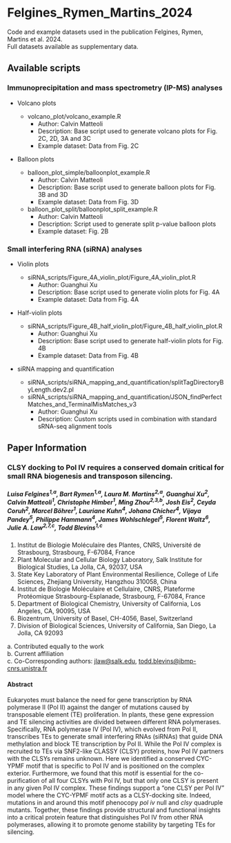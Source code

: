 # Felgines_Rymen_Martins_2024
Code and example datasets used in the publication Felgines, Rymen, Martins et al. 2024.  
Full datasets available as supplementary data.

## Available scripts

### Immunoprecipitation and mass spectrometry (IP-MS) analyses

- Volcano plots
  - volcano_plot/volcano_example.R
    - Author: Calvin Matteoli
    - Description: Base script used to generate volcano plots for Fig. 2C, 2D, 3A and 3C
    - Example dataset: Data from Fig. 2C

- Balloon plots
  - balloon_plot_simple/balloonplot_example.R
    - Author: Calvin Matteoli
    - Description: Base script used to generate balloon plots for Fig. 3B and 3D
    - Example dataset: Data from Fig. 3D
  - balloon_plot_split/balloonplot_split_example.R
    - Author: Calvin Matteoli
    - Description: Script used to generate split p-value balloon plots
    - Example dataset: Fig. 2B
   
### Small interfering RNA (siRNA) analyses

- Violin plots
  - siRNA_scripts/Figure_4A_violin_plot/Figure_4A_violin_plot.R
    - Author: Guanghui Xu
    - Description: Base script used to generate violin plots for Fig. 4A
    - Example dataset: Data from Fig. 4A

- Half-violin plots
  - siRNA_scripts/Figure_4B_half_violin_plot/Figure_4B_half_violin_plot.R
    - Author: Guanghui Xu
    - Description: Base script used to generate half-violin plots for Fig. 4B
    - Example dataset: Data from Fig. 4B

- siRNA mapping and quantification
  - siRNA_scripts/siRNA_mapping_and_quantification/splitTagDirectoryByLength.dev2.pl
  - siRNA_scripts/siRNA_mapping_and_quantification/JSON_findPerfectMatches_and_TerminalMisMatches_v3
    - Author: Guanghui Xu
    - Description: Custom scripts used in combination with standard sRNA-seq alignment tools

## Paper Information
### CLSY docking to Pol IV requires a conserved domain critical for small RNA biogenesis and transposon silencing.

##### Luisa Felgines<sup>1,a</sup>, Bart Rymen<sup>1,a</sup>, Laura M. Martins<sup>2,a</sup>, Guanghui Xu<sup>2</sup>, Calvin Matteoli<sup>1</sup>, Christophe Himber<sup>1</sup>, Ming Zhou<sup>2,3,b</sup>, Josh Eis<sup>2</sup>, Ceyda Coruh<sup>2</sup>, Marcel Böhrer<sup>1</sup>, Lauriane Kuhn<sup>4</sup>, Johana Chicher<sup>4</sup>, Vijaya Pandey<sup>5</sup>, Philippe Hammann<sup>4</sup>, James Wohlschlegel<sup>5</sup>, Florent Waltz<sup>6</sup>, Julie A. Law<sup>2,7,c</sup>, Todd Blevins<sup>1,c</sup>

1.	Institut de Biologie Moléculaire des Plantes, CNRS, Université de Strasbourg, Strasbourg, F-67084, France
2.	Plant Molecular and Cellular Biology Laboratory, Salk Institute for Biological Studies, La Jolla, CA, 92037, USA
3.	State Key Laboratory of Plant Environmental Resilience, College of Life Sciences, Zhejiang University, Hangzhou 310058, China
4.	Institut de Biologie Moléculaire et Cellulaire, CNRS, Plateforme Protéomique Strasbourg-Esplanade, Strasbourg, F-67084, France
5.	Department of Biological Chemistry, University of California, Los Angeles, CA, 90095, USA
6.	Biozentrum, University of Basel, CH-4056, Basel, Switzerland
7.	Division of Biological Sciences, University of California, San Diego, La Jolla, CA 92093

a. Contributed equally to the work  
b. Current affiliation  
c. Co-Corresponding authors: jlaw@salk.edu, todd.blevins@ibmp-cnrs.unistra.fr  

#### Abstract
Eukaryotes must balance the need for gene transcription by RNA polymerase II (Pol II) against the danger of mutations caused by transposable element (TE) proliferation. In plants, these gene expression and TE silencing activities are divided between different RNA polymerases. Specifically, RNA polymerase IV (Pol IV), which evolved from Pol II, transcribes TEs to generate small interfering RNAs (siRNAs) that guide DNA methylation and block TE transcription by Pol II. While the Pol IV complex is recruited to TEs via SNF2-like CLASSY (CLSY) proteins, how Pol IV partners with the CLSYs remains unknown. Here we identified a conserved CYC-YPMF motif that is specific to Pol IV and is positioned on the complex exterior. Furthermore, we found that this motif is essential for the co-purification of all four CLSYs with Pol IV, but that only one CLSY is present in any given Pol IV complex. These findings support a “one CLSY per Pol IV” model where the CYC-YPMF motif acts as a CLSY-docking site. Indeed, mutations in and around this motif phenocopy _pol iv_ null and _clsy_ quadruple mutants. Together, these findings provide structural and functional insights into a critical protein feature that distinguishes Pol IV from other RNA polymerases, allowing it to promote genome stability by targeting TEs for silencing.
